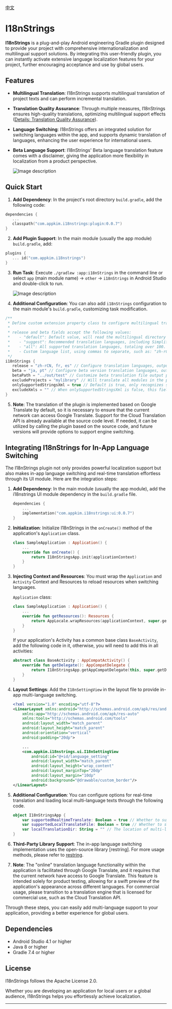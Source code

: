 [中文](README_CN.md)

# I18nStrings

**I18nStrings** is a plug-and-play Android engineering Gradle plugin designed to provide your project with comprehensive internationalization and multilingual support solutions. By integrating this user-friendly plugin, you can instantly activate extensive language localization features for your project, further encouraging acceptance and use by global users.

## Features

- **Multilingual Translation**: I18nStrings supports multilingual translation of project texts and can perform incremental translation.
- **Translation Quality Assurance**: Through multiple measures, I18nStrings ensures high-quality translations, optimizing multilingual support effects ([Details: Translation Quality Assurance](doc/quality.md)).
- **Language Switching**: I18nStrings offers an integrated solution for switching languages within the app, and supports dynamic translation of languages, enhancing the user experience for international users.
- **Beta Language Support**: I18nStrings' Beta language translation feature comes with a disclaimer, giving the application more flexibility in localization from a product perspective.

  ![Image description](./assets/ui.png)

## Quick Start

1. **Add Dependency**: In the project's root directory `build.gradle`, add the following code:

```kotlin
dependencies {
   ...
   classpath("com.appkim.i18nstrings:plugin:0.0.7")
}
```

2. **Add Plugin Support**: In the main module (usually the app module) `build.gradle`, add:

```kotlin
plugins {
   ... id("com.appkim.i18nstrings")
}
```

3. **Run Task**: Execute `./gradlew :app:i18nStrings` in the command line or select `app` (main module name) -> `other` -> `i18nStrings` in Android Studio and double-click to run.

   ![Image description](./assets/plugin.png)

4. **Additional Configuration**: You can also add `i18nStrings` configuration to the main module's `build.gradle`, customizing task modification.

```kotlin Sample code
/**
 * Define custom extension property class to configure multilingual translation options.
 *
 * release and beta fields accept the following values:
 *    - "default": Default value, will read the multilingual directory existing in the app module under release, as the list of languages to be translated.
 *    - "suggest": Recommended translation languages, including Simplified Chinese, French, German, Indonesian, Japanese, Portuguese, Spanish, etc.
 *    - "all": All supported translation languages, totaling over 100. Please note that for 600 texts, translation may take 1-2 hours, so the "suggest" option is recommended.
 *    - Custom language list, using commas to separate, such as: "zh-rCN,fr,de,id,ja,pt,es".
 */
i18nStrings {
   release = "zh-rCN, fr, es" // Configure translation languages, output to corresponding values folder. Default value is "default".
   beta = "ja, pt" // Configure beta version translation languages, output to main project's assets directory, to be used with com.appkim.i18nstrings.ui library.
   betaPath = "../out/test" // Customize beta translation file output path.
   excludeProjects = "mylibrary" // Will translate all modules in the project by default, use this option to exclude specific modules.
   onlySupportedStringsXml = true // Default is true, only recognizes strings.xml files.
   excludeXmls = "" // When onlySupportedStringsXml is false, this field can be used to exclude specific xml files.
}
```

5. **Note**: The translation of the plugin is implemented based on Google Translate by default, so it is necessary to ensure that the current network can access Google Translate. Support for the Cloud Translation API is already available at the source code level. If needed, it can be utilized by calling the plugin based on the source code, and future versions will provide options to support engine switching.

## Integrating I18nStrings for In-App Language Switching

The I18nStrings plugin not only provides powerful localization support but also makes in-app language switching and real-time translation effortless through its UI module. Here are the integration steps:

1. **Add Dependency**: In the main module (usually the app module), add the i18nstrings UI module dependency in the `build.gradle` file.

   ```kotlin DSL
   dependencies {
       ...
       implementation("com.appkim.i18nstrings:ui:0.0.7")
   }
   ```

2. **Initialization**: Initialize I18nStrings in the `onCreate()` method of the application's `Application` class.

   ```kotlin
   class SampleApplication : Application() {
       ...
       override fun onCreate() {
           return I18nStringsApp.init(applicationContext)
       }
   }
   ```

3. **Injecting Context and Resources**: You must wrap the `Application` and `Activity` Context and Resources to reload resources when switching languages.

   `Application` class:

   ```kotlin
   class SampleApplication : Application() {
       ...
       override fun getResources(): Resources {
           return AppLocale.wrapResources(applicationContext, super.getResources())
       }
   }
   ```

   If your application's Activity has a common base class `BaseActivity`, add the following code in it, otherwise, you will need to add this in all activities:

   ```kotlin
   abstract class BaseActivity : AppCompatActivity() {
       override fun getDelegate(): AppCompatDelegate {
           return I18nStringsApp.getAppCompatDelegate(this, super.getDelegate())
       }
   }
   ```

4. **Layout Settings**: Add the `I18nSettingView` in the layout file to provide in-app multi-language switching.

   ```xml
   <?xml version="1.0" encoding="utf-8"?>
   <LinearLayout xmlns:android="http://schemas.android.com/apk/res/android"
       xmlns:app="http://schemas.android.com/apk/res-auto"
       xmlns:tools="http://schemas.android.com/tools"
       android:layout_width="match_parent"
       android:layout_height="match_parent"
       android:orientation="vertical"
       android:padding="20dp">
   
       ...
       <com.appkim.i18nstrings.ui.I18nSettingView
           android:id="@+id/language_setting"
           android:layout_width="match_parent"
           android:layout_height="wrap_content"
           android:layout_marginTop="20dp"
           android:layout_margin="10dp"
           android:background="@drawable/custom_border"/>
   </LinearLayout>
   ```

5. **Additional Configuration**: You can configure options for real-time translation and loading local multi-language texts through the following code.

   ```kotlin
   object I18nStringsApp {
       var supportedRealtimeTranslate: Boolean = true // Whether to support app real-time translation
       var supportedLocalTranslateFile: Boolean = true // Whether to support loading multi-language texts from local storage
       var localTranslationDir: String = "" // The location of multi-language text files in local storage
   }
   ```

6. **Third-Party Library Support**: The in-app language switching implementation uses the open-source library [restring]. For more usage methods, please refer to [restring](https://github.com/B3nedikt/restring).

7. **Note**: The "online" translation language functionality within the application is facilitated through Google Translate, and it requires that the current network have access to Google Translate. This feature is intended solely for product testing, allowing for a swift preview of the application's appearance across different languages. For commercial usage, please transition to a translation engine that is licensed for commercial use, such as the Cloud Translation API.

Through these steps, you can easily add multi-language support to your application, providing a better experience for global users.

## Dependencies

- Android Studio 4.1 or higher
- Java 8 or higher
- Gradle 7.4 or higher

## License

I18nStrings follows the Apache License 2.0.

Whether you are developing an application for local users or a global audience, I18nStrings helps you effortlessly achieve localization.

---
